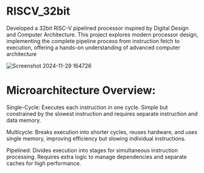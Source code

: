 ﻿# RISCV_32bit
Developed a 32bit RISC-V pipelined processor inspired by Digital Design and Computer Architecture. This project explores modern processor design, implementing the complete pipeline process from instruction fetch to execution, offering a hands-on understanding of advanced computer architecture

![Screenshot 2024-11-29 164726](https://github.com/user-attachments/assets/fb321d7f-8d17-4be6-b064-0c813b38fcf5)

# Microarchitecture Overview:
Single-Cycle: Executes each instruction in one cycle. Simple but constrained by the slowest instruction and requires separate instruction and data memory.

Multicycle: Breaks execution into shorter cycles, reuses hardware, and uses single memory, improving efficiency but slowing individual instructions.

Pipelined: Divides execution into stages for simultaneous instruction processing. Requires extra logic to manage dependencies and separate caches for high performance.
